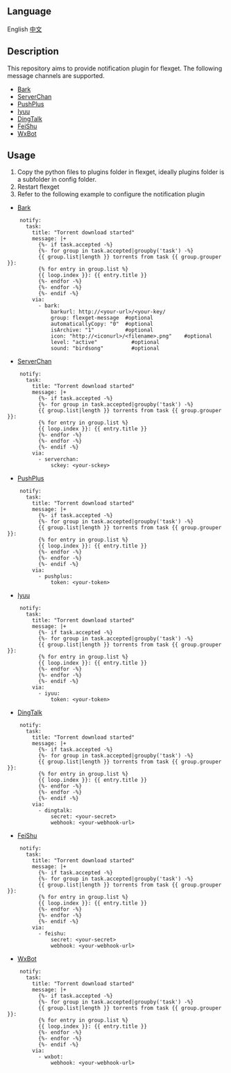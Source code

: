 ## Language
English [中文](README-CN.md)

## Description
This repository aims to provide notification plugin for flexget.  The following message channels are supported.

- [Bark](https://github.com/Finb/Bark)
- [ServerChan](https://sct.ftqq.com/)
- [PushPlus](https://www.pushplus.plus/)
- [Iyuu](https://iyuu.cn/)
- [DingTalk](https://open.dingtalk.com/document/robots/custom-robot-access)
- [FeiShu](https://www.feishu.cn/hc/zh-CN/articles/360024984973)
- [WxBot](https://developer.work.weixin.qq.com/document/path/91770)

## Usage
1. Copy the python files to plugins folder in flexget, ideally plugins folder is a subfolder in config folder.
2. Restart flexget
3. Refer to the following example to configure the notification plugin

- [Bark](https://github.com/Finb/Bark)
```
    notify:
      task:
        title: "Torrent download started"
        message: |+
          {%- if task.accepted -%}
          {%- for group in task.accepted|groupby('task') -%}
          {{ group.list|length }} torrents from task {{ group.grouper }}:
          {% for entry in group.list %}
          {{ loop.index }}: {{ entry.title }} 
          {%- endfor -%}
          {%- endfor -%}
          {%- endif -%}
        via:
          - bark:
              barkurl: http://<your-url>/<your-key/
              group: flexget-message  #optional
              automaticallyCopy: "0"  #optional
              isArchive: "1"          #optional
              icon: "http://<iconurl>/<filename>.png"    #optional
              level: "active"           #optional
              sound: "birdsong"         #optional
```
- [ServerChan](https://sct.ftqq.com/)
```
    notify:
      task:
        title: "Torrent download started"
        message: |+
          {%- if task.accepted -%}
          {%- for group in task.accepted|groupby('task') -%}
          {{ group.list|length }} torrents from task {{ group.grouper }}:
          {% for entry in group.list %}
          {{ loop.index }}: {{ entry.title }} 
          {%- endfor -%}
          {%- endfor -%}
          {%- endif -%}
        via:
          - serverchan:
              sckey: <your-sckey>
```
- [PushPlus](https://www.pushplus.plus/)
```
    notify:
      task:
        title: "Torrent download started"
        message: |+
          {%- if task.accepted -%}
          {%- for group in task.accepted|groupby('task') -%}
          {{ group.list|length }} torrents from task {{ group.grouper }}:
          {% for entry in group.list %}
          {{ loop.index }}: {{ entry.title }} 
          {%- endfor -%}
          {%- endfor -%}
          {%- endif -%}
        via:
          - pushplus:
              token: <your-token>
```
- [Iyuu](https://iyuu.cn/)
```
    notify:
      task:
        title: "Torrent download started"
        message: |+
          {%- if task.accepted -%}
          {%- for group in task.accepted|groupby('task') -%}
          {{ group.list|length }} torrents from task {{ group.grouper }}:
          {% for entry in group.list %}
          {{ loop.index }}: {{ entry.title }} 
          {%- endfor -%}
          {%- endfor -%}
          {%- endif -%}
        via:
          - iyuu:
              token: <your-token>
```
- [DingTalk](https://open.dingtalk.com/document/robots/custom-robot-access)
```
    notify:
      task:
        title: "Torrent download started"
        message: |+
          {%- if task.accepted -%}
          {%- for group in task.accepted|groupby('task') -%}
          {{ group.list|length }} torrents from task {{ group.grouper }}:
          {% for entry in group.list %}
          {{ loop.index }}: {{ entry.title }} 
          {%- endfor -%}
          {%- endfor -%}
          {%- endif -%}
        via:
          - dingtalk:
              secret: <your-secret>
              webhook: <your-webhook-url>
```
- [FeiShu](https://www.feishu.cn/hc/zh-CN/articles/360024984973)
```
    notify:
      task:
        title: "Torrent download started"
        message: |+
          {%- if task.accepted -%}
          {%- for group in task.accepted|groupby('task') -%}
          {{ group.list|length }} torrents from task {{ group.grouper }}:
          {% for entry in group.list %}
          {{ loop.index }}: {{ entry.title }} 
          {%- endfor -%}
          {%- endfor -%}
          {%- endif -%}
        via:
          - feishu:
              secret: <your-secret>
              webhook: <your-webhook-url>
```
- [WxBot](https://developer.work.weixin.qq.com/document/path/91770)
```
    notify:
      task:
        title: "Torrent download started"
        message: |+
          {%- if task.accepted -%}
          {%- for group in task.accepted|groupby('task') -%}
          {{ group.list|length }} torrents from task {{ group.grouper }}:
          {% for entry in group.list %}
          {{ loop.index }}: {{ entry.title }} 
          {%- endfor -%}
          {%- endfor -%}
          {%- endif -%}
        via:
          - wxbot:
              webhook: <your-webhook-url>
```
